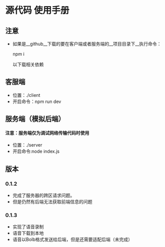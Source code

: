 # 源代码 使用手册



## 注意

- 如果是__github__下载的要在客户端或者服务端的__项目目录下__执行命令：

  npm i 

  以下载相关依赖



## 客服端

- 位置：./client
- 开启命令：npm run dev



## 服务端（模拟后端）

#### 注意：服务端仅为调试网络传输代码时使用

- 位置：./server
- 开启命令:node index.js

## 版本

### 0.1.2

- 完成了服务器的跨区请求问题。
- 但是仍然有后端无法获取前端信息的问题

### 0.1.3

- 实现了语音录制
- 语音下载到本地
- 语音以Bolb格式发送给后端，但是还需要适配后端（未完成）

